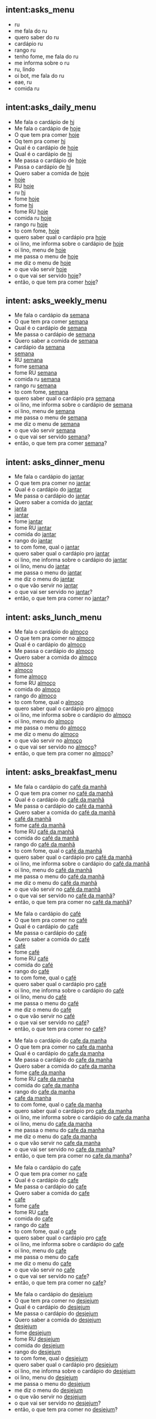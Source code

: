 ## intent:asks_menu
- ru
- me fala do ru
- quero saber do ru
- cardápio ru
- rango ru
- tenho fome, me fala do ru
- me informa sobre o ru
- ru, lindo
- oi bot, me fala do ru
- eae, ru
- comida ru

## intent:asks_daily_menu
- Me fala o cardápio de [hj](period)
- Me fala o cardápio de [hoje](period)
- O que tem pra comer [hoje](period)
- Oq tem pra comer [hj](period)
- Qual é o cardápio de [hoje](period)
- Qual é o cardápio de [hj](period)
- Me passa o cardápio de [hoje](period)
- Passa o cardápio de [hj](period)
- Quero saber a comida de [hoje](period)
- [hoje](period)
- RU [hoje](period)
- ru [hj](period)
- fome [hoje](period)
- fome [hj](period)
- fome RU [hoje](period)
- comida ru [hoje](period)
- rango ru [hoje](period)
- to com fome, [hoje](period)
- quero saber qual o cardápio pra [hoje](period)
- oi lino, me informa sobre o cardápio de [hoje](period)
- oi lino, menu de [hoje](period)
- me passa o menu de [hoje](period)
- me diz o menu de [hoje](period)
- o que vão servir [hoje](period)
- o que vai ser servido [hoje](period)?
- então, o que tem pra comer [hoje](period)?

## intent: asks_weekly_menu
- Me fala o cardápio da [semana](period)
- O que tem pra comer [semana](period)
- Qual é o cardápio de [semana](period)
- Me passa o cardápio de [semana](period)
- Quero saber a comida de [semana](period)
- cardápio da [semana](period)
- [semana](period)
- RU [semana](period)
- fome [semana](period)
- fome RU [semana](period)
- comida ru [semana](period)
- rango ru [semana](period)
- to com fome, [semana](period)
- quero saber qual o cardápio pra [semana](period)
- oi lino, me informa sobre o cardápio de [semana](period)
- oi lino, menu de [semana](period)
- me passa o menu de [semana](period)
- me diz o menu de [semana](period)
- o que vão servir [semana](period)
- o que vai ser servido [semana](period)?
- então, o que tem pra comer [semana](period)?

## intent: asks_dinner_menu
<!-- jantar -->
- Me fala o cardápio do [jantar](meal)
- O que tem pra comer no [jantar](meal)
- Qual é o cardápio do [jantar](meal)
- Me passa o cardápio do [jantar](meal)
- Quero saber a comida do [jantar](meal)
- [janta](meal)
- [jantar](meal)
- fome [jantar](meal)
- fome RU [jantar](meal)
- comida do [jantar](meal)
- rango do [jantar](meal)
- to com fome, qual o [jantar](meal)
- quero saber qual o cardápio pro [jantar](meal)
- oi lino, me informa sobre o cardápio do [jantar](meal)
- oi lino, menu do [jantar](meal)
- me passa o menu do [jantar](meal)
- me diz o menu do [jantar](meal)
- o que vão servir no [jantar](meal)
- o que vai ser servido no [jantar](meal)?
- então, o que tem pra comer no [jantar](meal)?

## intent: asks_lunch_menu
<!-- almoço -->
- Me fala o cardápio do [almoço](meal)
- O que tem pra comer no [almoço](meal)
- Qual é o cardápio do [almoço](meal)
- Me passa o cardápio do [almoço](meal)
- Quero saber a comida do [almoço](meal)
- [almoço](meal)
- [almoco](meal)
- fome [almoço](meal)
- fome RU [almoço](meal)
- comida do [almoço](meal)
- rango do [almoço](meal)
- to com fome, qual o [almoço](meal)
- quero saber qual o cardápio pro [almoço](meal)
- oi lino, me informa sobre o cardápio do [almoço](meal)
- oi lino, menu do [almoço](meal)
- me passa o menu do [almoço](meal)
- me diz o menu do [almoço](meal)
- o que vão servir no [almoço](meal)
- o que vai ser servido no [almoço](meal)?
- então, o que tem pra comer no [almoço](meal)?

## intent: asks_breakfast_menu
<!-- café da manhã -->
- Me fala o cardápio do [café da manhã](meal)
- O que tem pra comer no [café da manhã](meal)
- Qual é o cardápio do [café da manhã](meal)
- Me passa o cardápio do [café da manhã](meal)
- Quero saber a comida do [café da manhã](meal)
- [café da manhã](meal)
- fome [café da manhã](meal)
- fome RU [café da manhã](meal)
- comida do [café da manhã](meal)
- rango do [café da manhã](meal)
- to com fome, qual o [café da manhã](meal)
- quero saber qual o cardápio pro [café da manhã](meal)
- oi lino, me informa sobre o cardápio do [café da manhã](meal)
- oi lino, menu do [café da manhã](meal)
- me passa o menu do [café da manhã](meal)
- me diz o menu do [café da manhã](meal)
- o que vão servir no [café da manhã](meal)
- o que vai ser servido no [café da manhã](meal)?
- então, o que tem pra comer no [café da manhã](meal)?
<!-- café -->
- Me fala o cardápio do [café](meal)
- O que tem pra comer no [café](meal)
- Qual é o cardápio do [café](meal)
- Me passa o cardápio do [café](meal)
- Quero saber a comida do [café](meal)
- [café](meal)
- fome [café](meal)
- fome RU [café](meal)
- comida do [café](meal)
- rango do [café](meal)
- to com fome, qual o [café](meal)
- quero saber qual o cardápio pro [café](meal)
- oi lino, me informa sobre o cardápio do [café](meal)
- oi lino, menu do [café](meal)
- me passa o menu do [café](meal)
- me diz o menu do [café](meal)
- o que vão servir no [café](meal)
- o que vai ser servido no [café](meal)?
- então, o que tem pra comer no [café](meal)?
<!-- cafe da manha -->
- Me fala o cardápio do [cafe da manha](meal)
- O que tem pra comer no [cafe da manha](meal)
- Qual é o cardápio do [cafe da manha](meal)
- Me passa o cardápio do [cafe da manha](meal)
- Quero saber a comida do [cafe da manha](meal)
- fome [cafe da manha](meal)
- fome RU [cafe da manha](meal)
- comida do [cafe da manha](meal)
- rango do [cafe da manha](meal)
- [cafe da manha](meal)
- to com fome, qual o [cafe da manha](meal)
- quero saber qual o cardápio pro [cafe da manha](meal)
- oi lino, me informa sobre o cardápio do [cafe da manha](meal)
- oi lino, menu do [cafe da manha](meal)
- me passa o menu do [cafe da manha](meal)
- me diz o menu do [cafe da manha](meal)
- o que vão servir no [cafe da manha](meal)
- o que vai ser servido no [cafe da manha](meal)?
- então, o que tem pra comer no [cafe da manha](meal)?
<!-- cafe -->
- Me fala o cardápio do [cafe](meal)
- O que tem pra comer no [cafe](meal)
- Qual é o cardápio do [cafe](meal)
- Me passa o cardápio do [cafe](meal)
- Quero saber a comida do [cafe](meal)
- [cafe](meal)
- fome [cafe](meal)
- fome RU [cafe](meal)
- comida do [cafe](meal)
- rango do [cafe](meal)
- to com fome, qual o [cafe](meal)
- quero saber qual o cardápio pro [cafe](meal)
- oi lino, me informa sobre o cardápio do [cafe](meal)
- oi lino, menu do [cafe](meal)
- me passa o menu do [cafe](meal)
- me diz o menu do [cafe](meal)
- o que vão servir no [cafe](meal)
- o que vai ser servido no [cafe](meal)?
- então, o que tem pra comer no [cafe](meal)?
<!-- desjejum -->
- Me fala o cardápio do [desjejum](meal)
- O que tem pra comer no [desjejum](meal)
- Qual é o cardápio do [desjejum](meal)
- Me passa o cardápio do [desjejum](meal)
- Quero saber a comida do [desjejum](meal)
- [desjejum](meal)
- fome [desjejum](meal)
- fome RU [desjejum](meal)
- comida do [desjejum](meal)
- rango do [desjejum](meal)
- to com fome, qual o [desjejum](meal)
- quero saber qual o cardápio pro [desjejum](meal)
- oi lino, me informa sobre o cardápio do [desjejum](meal)
- oi lino, menu do [desjejum](meal)
- me passa o menu do [desjejum](meal)
- me diz o menu do [desjejum](meal)
- o que vão servir no [desjejum](meal)
- o que vai ser servido no [desjejum](meal)?
- então, o que tem pra comer no [desjejum](meal)?
